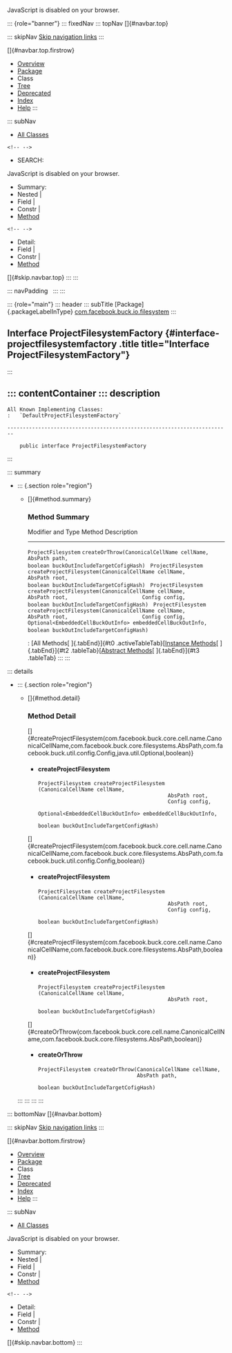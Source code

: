 <div>

JavaScript is disabled on your browser.

</div>

::: {role="banner"}
::: fixedNav
::: topNav
[]{#navbar.top}

::: skipNav
[Skip navigation links](#skip.navbar.top "Skip navigation links")
:::

[]{#navbar.top.firstrow}

-   [Overview](../../../../../index.html)
-   [Package](package-summary.html)
-   Class
-   [Tree](package-tree.html)
-   [Deprecated](../../../../../deprecated-list.html)
-   [Index](../../../../../index-all.html)
-   [Help](../../../../../help-doc.html)
:::

::: subNav
-   [All Classes](../../../../../allclasses.html)

```{=html}
<!-- -->
```
-   SEARCH:

<div>

<div>

JavaScript is disabled on your browser.

</div>

</div>

<div>

-   Summary: 
-   Nested \| 
-   Field \| 
-   Constr \| 
-   [Method](#method.summary)

```{=html}
<!-- -->
```
-   Detail: 
-   Field \| 
-   Constr \| 
-   [Method](#method.detail)

</div>

[]{#skip.navbar.top}
:::
:::

::: navPadding
 
:::
:::

::: {role="main"}
::: header
::: subTitle
[Package]{.packageLabelInType} [com.facebook.buck.io.filesystem](package-summary.html)
:::

## Interface ProjectFilesystemFactory {#interface-projectfilesystemfactory .title title="Interface ProjectFilesystemFactory"}
:::

::: contentContainer
::: description
-   

    All Known Implementing Classes:
    :   `DefaultProjectFilesystemFactory`

    ------------------------------------------------------------------------

        public interface ProjectFilesystemFactory
:::

::: summary
-   ::: {.section role="region"}
    -   []{#method.summary}

        ### Method Summary

          Modifier and Type     Method                                                                                                                                                                                                                                                                              Description
          --------------------- ----------------------------------------------------------------------------------------------------------------------------------------------------------------------------------------------------------------------------------------------------------------------------------- -------------
          `ProjectFilesystem`   `createOrThrow​(CanonicalCellName cellName,              AbsPath path,              boolean buckOutIncludeTargetCofigHash)`                                                                                                                                                           
          `ProjectFilesystem`   `createProjectFilesystem​(CanonicalCellName cellName,                        AbsPath root,                        boolean buckOutIncludeTargetCofigHash)`                                                                                                                             
          `ProjectFilesystem`   `createProjectFilesystem​(CanonicalCellName cellName,                        AbsPath root,                        Config config,                        boolean buckOutIncludeTargetConfigHash)`                                                                                      
          `ProjectFilesystem`   `createProjectFilesystem​(CanonicalCellName cellName,                        AbsPath root,                        Config config,                        Optional<EmbeddedCellBuckOutInfo> embeddedCellBuckOutInfo,                        boolean buckOutIncludeTargetConfigHash)`    

          : [All Methods[ ]{.tabEnd}]{#t0 .activeTableTab}[[Instance
          Methods](javascript:show(2);)[ ]{.tabEnd}]{#t2
          .tableTab}[[Abstract
          Methods](javascript:show(4);)[ ]{.tabEnd}]{#t3 .tableTab}
    :::
:::

::: details
-   ::: {.section role="region"}
    -   []{#method.detail}

        ### Method Detail

        []{#createProjectFilesystem(com.facebook.buck.core.cell.name.CanonicalCellName,com.facebook.buck.core.filesystems.AbsPath,com.facebook.buck.util.config.Config,java.util.Optional,boolean)}

        -   #### createProjectFilesystem

            ``` methodSignature
            ProjectFilesystem createProjectFilesystem​(CanonicalCellName cellName,
                                                      AbsPath root,
                                                      Config config,
                                                      Optional<EmbeddedCellBuckOutInfo> embeddedCellBuckOutInfo,
                                                      boolean buckOutIncludeTargetConfigHash)
            ```

        []{#createProjectFilesystem(com.facebook.buck.core.cell.name.CanonicalCellName,com.facebook.buck.core.filesystems.AbsPath,com.facebook.buck.util.config.Config,boolean)}

        -   #### createProjectFilesystem

            ``` methodSignature
            ProjectFilesystem createProjectFilesystem​(CanonicalCellName cellName,
                                                      AbsPath root,
                                                      Config config,
                                                      boolean buckOutIncludeTargetConfigHash)
            ```

        []{#createProjectFilesystem(com.facebook.buck.core.cell.name.CanonicalCellName,com.facebook.buck.core.filesystems.AbsPath,boolean)}

        -   #### createProjectFilesystem

            ``` methodSignature
            ProjectFilesystem createProjectFilesystem​(CanonicalCellName cellName,
                                                      AbsPath root,
                                                      boolean buckOutIncludeTargetCofigHash)
            ```

        []{#createOrThrow(com.facebook.buck.core.cell.name.CanonicalCellName,com.facebook.buck.core.filesystems.AbsPath,boolean)}

        -   #### createOrThrow

            ``` methodSignature
            ProjectFilesystem createOrThrow​(CanonicalCellName cellName,
                                            AbsPath path,
                                            boolean buckOutIncludeTargetCofigHash)
            ```
    :::
:::
:::
:::

::: bottomNav
[]{#navbar.bottom}

::: skipNav
[Skip navigation links](#skip.navbar.bottom "Skip navigation links")
:::

[]{#navbar.bottom.firstrow}

-   [Overview](../../../../../index.html)
-   [Package](package-summary.html)
-   Class
-   [Tree](package-tree.html)
-   [Deprecated](../../../../../deprecated-list.html)
-   [Index](../../../../../index-all.html)
-   [Help](../../../../../help-doc.html)
:::

::: subNav
-   [All Classes](../../../../../allclasses.html)

<div>

<div>

JavaScript is disabled on your browser.

</div>

</div>

<div>

-   Summary: 
-   Nested \| 
-   Field \| 
-   Constr \| 
-   [Method](#method.summary)

```{=html}
<!-- -->
```
-   Detail: 
-   Field \| 
-   Constr \| 
-   [Method](#method.detail)

</div>

[]{#skip.navbar.bottom}
:::
